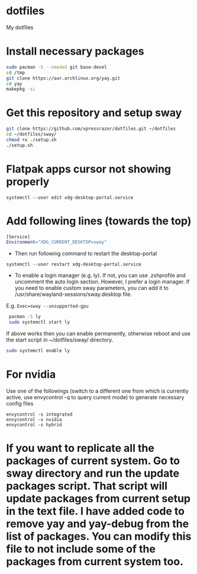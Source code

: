 # dotfiles
My dotfiles

# Install necessary packages
```bash
sudo pacman -S --needed git base-devel
cd /tmp
git clone https://aur.archlinux.org/yay.git
cd yay
makepkg -si
```



# Get this repository and setup sway

```bash
git clone https://github.com/xpressrazor/dotfiles.git ~/dotfiles
cd ~/dotfiles/sway/
chmod +x ./setup.sh
./setup.sh
```

# Flatpak apps cursor not showing properly
`systemctl --user edit xdg-desktop-portal.service`

# Add following lines (towards the top)
```bash
[Service]
Environment="XDG_CURRENT_DESKTOP=sway"
```

- Then run following command to restart the desktop-portal

`systemctl --user restart xdg-desktop-portal.service`

- To enable a login manager (e.g. ly). If not, you can use .zshprofile and uncomment the auto login section. However, I prefer a login manager. If you need to enable custom sway parameters, you can add it to /usr/share/wayland-sessions/sway.desktop file.

E.g.
`Exec=sway --unsupported-gpu`

```bash
 pacman -S ly
 sudo systemctl start ly
```

If above works then you can enable permanently, otherwise reboot and use the start script in ~/dotfiles/sway/ directory.
```bash
sudo systemctl enable ly
```

# For nvidia
Use one of the followings (switch to a different one from which is currently active, use envycontrol -q to query current mode) to generate necessary config files 
```
envycontrol -s integrated
envycontrol -s nvidia
envycontrol -s hybrid
```

# If you want to replicate all the packages of current system. Go to sway directory and run the update packages script. That script will update packages from current setup in the text file. I have added code to remove yay and yay-debug from the list of packages. You can modify this file to not include some of the packages from current system too.
